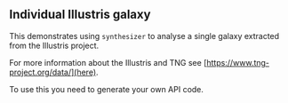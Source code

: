 ## Individual Illustris galaxy

This demonstrates using `synthesizer` to analyse a single galaxy extracted from the Illustris project. 

For more information about the Illustris and TNG see [https://www.tng-project.org/data/](here). 

To use this you need to generate your own API code.
